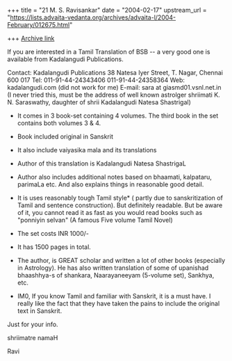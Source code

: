 +++
title = "21 M. S. Ravisankar"
date = "2004-02-17"
upstream_url = "https://lists.advaita-vedanta.org/archives/advaita-l/2004-February/012675.html"

+++
[Archive link](https://lists.advaita-vedanta.org/archives/advaita-l/2004-February/012675.html)

 If you are interested in a Tamil Translation of BSB -- a very good one is
available from
Kadalangudi Publications.

Contact:
Kadalangudi Publications
38 Natesa Iyer Street,
T. Nagar, Chennai 600 017
Tel: 011-91-44-24343406
     011-91-44-24358364
Web: kadalangudi.com (did not work for me)
E-mail: sara at giasmd01.vsnl.net.in (I never tried this, must be the address
of well known astrolger shriimati K. N. Saraswathy, daughter of shrii
Kadalangudi Natesa Shastrigal)


- It comes in 3 book-set containing 4 volumes. The third book in the set
contains both volumes 3 & 4.

- Book included original in Sanskrit

- It also include vaiyasika mala and its translations

- Author of this translation is Kadalangudi Natesa ShastrigaL

- Author also includes additional notes based on bhaamati, kalpataru,
parimaLa etc. And also explains things in reasonable good detail.

- It is uses reasonably tough Tamil style* ( partly due to sanskritization
of Tamil and sentence construction). But definitely readable. But be aware
of it, you cannot read it as fast as you would read books such as "ponniyin
selvan" (A famous Five volume Tamil Novel)

- The set costs INR 1000/-

- It has 1500 pages in total.

- The author, is GREAT scholar and written a lot of other books (especially
in Astrology). He has also written translation of some of upanishad
bhaashhya-s of shankara, Naarayaneeyam (5-volume set), Sankhya, etc.

- IM0, If you know Tamil and familiar with Sanskrit, it is a must have. I
really like the fact that they have taken the pains to include the original
text in Sanskrit.


Just for your info.

shriimatre namaH

Ravi



